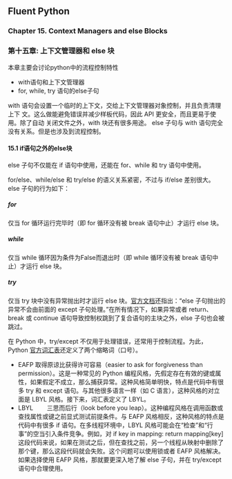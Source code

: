 ## Fluent Python 
### Chapter 15. Context Managers and else Blocks
### 第十五章: 上下文管理器和 else 块

本章主要会讨论python中的流程控制特性
- with语句和上下文管理器
- for, while, try 语句的else子句
  
with 语句会设置一个临时的上下文，交给上下文管理器对象控制，并且负责清理上下
文。这么做能避免错误并减少样板代码，因此 API 更安全，而且更易于使用。除了自动
关闭文件之外，with 块还有很多用途。
else 子句与 with 语句完全没有关系。但是也涉及到流程控制。

#### 15.1 if语句之外的else块
else 子句不仅能在 if 语句中使用，还能在 for、while 和 try 语句中使用。

for/else、while/else 和 try/else 的语义关系紧密，不过与 if/else 差别很大。
else 子句的行为如下：
##### for
仅当 for 循环运行完毕时（即 for 循环没有被 break 语句中止）才运行 else 块。

##### while
仅当 while 循环因为条件为False而退出时（即 while 循环没有被 break 语句中止）才运行 else 块。
##### try
仅当 try 块中没有异常抛出时才运行 else 块。[官方文档](https://docs.python.org/3/reference/compound_stmts.html)还指出：“else 子句抛出的异常不会由前面的 except 子句处理。”在所有情况下，如果异常或者 return、break 或 continue 语句导致控制权跳到了复合语句的主块之外，else 子句也会被跳过。

在 Python 中，try/except 不仅用于处理错误，还常用于控制流程。为此，Python [官方词汇表](https://docs.python.org/3/glossary.html#term-eafp)还定义了两个缩略词（口号）。
- EAFP
    取得原谅比获得许可容易（easier to ask for forgiveness than permission）。这是一种常见的 Python 编程风格，先假定存在有效的键或属性，如果假定不成立，那么捕获异常。这种风格简单明快，特点是代码中有很多 try 和 except 语句。与其他很多语言一样（如 C 语言），这种风格的对立面是 LBYL 风格。接下来，词汇表定义了 LBYL。
- LBYL
　　三思而后行（look before you leap）。这种编程风格在调用函数或查找属性或键之前显式测试前提条件。与 EAFP 风格相反，这种风格的特点是代码中有很多 if 语句。在多线程环境中，LBYL 风格可能会在“检查”和“行事”的空当引入条件竞争。例如，对 if key in mapping: return mapping[key] 这段代码来说，如果在测试之后，但在查找之前，另一个线程从映射中删除了那个键，那么这段代码就会失败。这个问题可以使用锁或者 EAFP 风格解决。如果选择使用 EAFP 风格，那就要更深入地了解 else 子句，并在 try/except 语句中合理使用。


